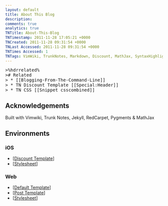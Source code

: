 ```yaml
---
layout: default
title: About This Blog
description: 
comments: true
analytics: true
TNTitle: About-This-Blog
TNTimestamp: 2011-11-28 17:05:21 +0000
TNCreated: 2011-11-28 09:31:54 +0000
TNLast Accessed: 2011-11-28 09:31:54 +0000
TNTimes Accessed: 1
TNTags: VimWiki, TrunkNotes, Markdown, Discount, MathJax, SyntaxHighlighter, Javascript, JQuery, Css, Html
---
```




<pre class="action ideaaction">
>%hdrrelated%
># Related
> * [[Blogging-From-The-Command-Line]]
> * TN Discount Template [[Special:Header]]
> * TN CSS [[Snippet_csscombined]]
</pre>

## Acknowledgements

Built with Vimwiki, Trunk Notes, Jekyll, RedCarpet, Pygments & MathJax

## Environments
### iOS

 * [[Discount Template][TNDiscount_Template]]
 * [[Stylesheet][TNStylesheet]]

[TNDiscount_Template]: http://github.com/tub78/TrunkNotes/Html/SpecialHeader.html
[TNStylesheet]: http://github.com/tub78/TrunkNotes/Html/Snippet_csscombined.html

### Web

 * [[Default Template][Default_Template]]
 * [[Post Template][Post_Template]]
 * [[Stylesheet][Stylesheet]]

[Default_Template]: https://github.com/tub78/tub78.github.com/blob/master/_layouts/default.html
[Post_Template]: https://github.com/tub78/tub78.github.com/blob/master/_layouts/post.html
[Stylesheet]: https://github.com/tub78/tub78.github.com/blob/master/css/style-combined.css
